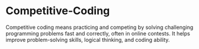 # Competitive-Coding
Competitive coding means practicing and competing by solving challenging programming problems fast and correctly, often in online contests. It helps improve problem-solving skills, logical thinking, and coding ability.
